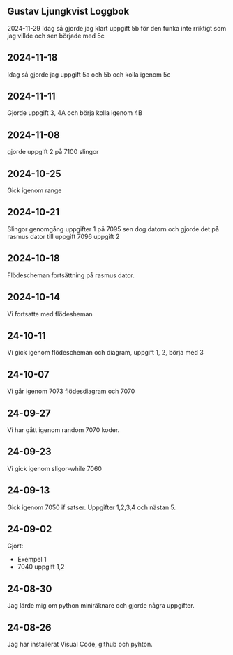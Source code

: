 Gustav Ljungkvist Loggbok
------------------------------
2024-11-29
Idag så gjorde jag klart uppgift 5b för den funka inte rriktigt som jag villde och sen började med 5c


2024-11-18
------------------------
Idag så gjorde jag uppgift 5a och 5b och kolla igenom 5c


2024-11-11
---------------------------
Gjorde uppgift 3, 4A och börja kolla igenom 4B


2024-11-08
----------------------
gjorde uppgift 2 på 7100 slingor


2024-10-25
----------------------
Gick igenom range


2024-10-21
---------------------------
Slingor genomgång uppgifter 1 på 7095 sen dog datorn och gjorde det på rasmus dator till uppgift 7096 uppgift 2


2024-10-18
----------------------------
Flödescheman fortsättning på rasmus dator.

2024-10-14
-------------------------------------
Vi fortsatte med flödesheman

24-10-11
---------------------
Vi gick igenom flödescheman och diagram, uppgift 1, 2, börja med 3

24-10-07
---------------------
Vi går igenom 7073 flödesdiagram och 7070


24-09-27
-----------------------
Vi har gått igenom random 7070 koder.

24-09-23
---------------------------------
Vi gick igenom sligor-while 7060

24-09-13
------------------------------------------------
Gick igenom 7050 if satser.
Uppgifter 1,2,3,4 och nästan 5.

24-09-02
-----------------------------------------------------------------
Gjort:

* Exempel 1
* 7040 uppgift 1,2

24-08-30
---------------------------------------------------------------
Jag lärde mig om python miniräknare och gjorde några uppgifter.

24-08-26
-------------------------------
Jag har installerat Visual Code, github och pyhton.